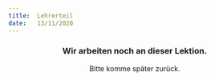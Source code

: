 ```yaml
---
title:  Lehrerteil
date:   13/11/2020
---
```


### <center>Wir arbeiten noch an dieser Lektion.</center>
<center>Bitte komme später zurück.</center>